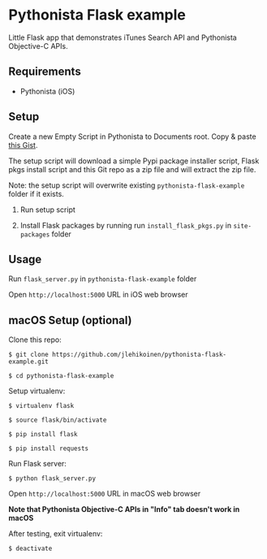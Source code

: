 # Pythonista Flask example

Little Flask app that demonstrates iTunes Search API and Pythonista Objective-C APIs.

## Requirements

* Pythonista (iOS)

## Setup

Create a new Empty Script in Pythonista to Documents root. Copy & paste [this Gist](https://gist.github.com/jlehikoinen/ebbb77b366d908243ad6).

The setup script will download a simple Pypi package installer script, Flask pkgs install script and this Git repo as a zip file and will extract the zip file.

Note: the setup script will overwrite existing `pythonista-flask-example` folder if it exists.

1. Run setup script

2. Install Flask packages by running run `install_flask_pkgs.py` in `site-packages` folder

## Usage

Run `flask_server.py` in `pythonista-flask-example` folder

Open `http://localhost:5000` URL in iOS web browser

## macOS Setup (optional)

Clone this repo:

`$ git clone https://github.com/jlehikoinen/pythonista-flask-example.git`

`$ cd pythonista-flask-example`

Setup virtualenv:

`$ virtualenv flask`

`$ source flask/bin/activate`

`$ pip install flask`

`$ pip install requests`

Run Flask server:

`$ python flask_server.py`

Open `http://localhost:5000` URL in macOS web browser

**Note that Pythonista Objective-C APIs in "Info" tab doesn't work in macOS**

After testing, exit virtualenv:

`$ deactivate`

